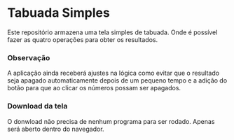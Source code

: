 # Tabuada Simples

Este repositório armazena uma tela simples de tabuada. Onde é possível fazer as quatro operações para obter os resultados.

### Observação
A aplicação ainda receberá ajustes na lógica como evitar que o resultado seja apagado automaticamente depois de um pequeno tempo e a adição do botão para que ao clicar os números possam ser apagados.

### Download da tela

O donwload não precisa de nenhum programa para ser rodado. Apenas será aberto dentro do navegador.
